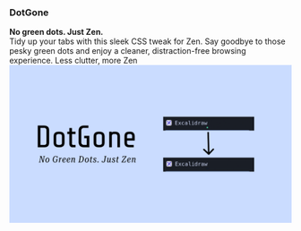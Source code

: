 ### DotGone  
**No green dots. Just Zen.**  
Tidy up your tabs with this sleek CSS tweak for Zen. Say goodbye to those pesky green dots and enjoy a cleaner, distraction-free browsing experience. Less clutter, more Zen
![Preview](https://github.com/Evren-os/DotGone/raw/main/preview.png)
